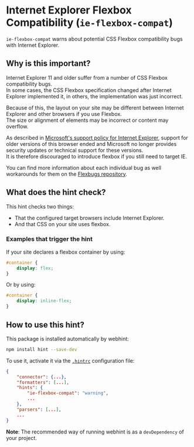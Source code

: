 # Internet Explorer Flexbox Compatibility (`ie-flexbox-compat`)

`ie-flexbox-compat` warns about potential CSS Flexbox compatibility bugs with Internet Explorer.

## Why is this important?

Internet Explorer 11 and older suffer from a number of CSS Flexbox compatibility bugs.\
In some cases, the CSS Flexbox specification changed after Internet Explorer implemented it, in others, the
implementation was just incorrect.

Because of this, the layout on your site may be different between Internet Explorer and other browsers if you
use Flexbox.\
The size or alignment of elements may be incorrect or content may overflow.

As described in [Microsoft's support policy for Internet Explorer][IE support policy], support for older
versions of this browser ended and Microsoft no longer provides security updates or technical support for
these versions.\
It is therefore discouraged to introduce flexbox if you still need to target IE.

You can find more information about each individual bug as well workarounds for them on the
[Flexbugs repository][flexbugs].

## What does the hint check?

This hint checks two things:

* That the configured target browsers include Internet Explorer.
* And that CSS on your site uses flexbox.

### Examples that **trigger** the hint

If your site declares a flexbox container by using:

```css
#container {
    display: flex;
}
```

Or by using:

```css
#container {
    display: inline-flex;
}
```

## How to use this hint?

This package is installed automatically by webhint:

```bash
npm install hint --save-dev
```

To use it, activate it via the [`.hintrc`][hintrc] configuration file:

```json
{
    "connector": {...},
    "formatters": [...],
    "hints": {
        "ie-flexbox-compat": "warning",
        ...
    },
    "parsers": [...],
    ...
}
```

**Note**: The recommended way of running webhint is as a `devDependency` of
your project.

[hintrc]: https://webhint.io/docs/user-guide/configuring-webhint/summary/
[IE support policy]: https://www.microsoft.com/en-us/microsoft-365/windows/end-of-ie-support
[flexbugs]: https://github.com/philipwalton/flexbugs
